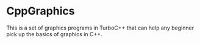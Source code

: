 # CppGraphics
This is a set of graphics programs in TurboC++ that can help any beginner pick up the basics 
of graphics in C++.
